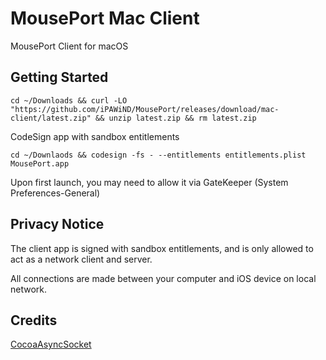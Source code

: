# MousePort Mac Client

MousePort Client for macOS

## Getting Started

```
cd ~/Downloads && curl -LO "https://github.com/iPAWiND/MousePort/releases/download/mac-client/latest.zip" && unzip latest.zip && rm latest.zip
```

CodeSign app with sandbox entitlements

```
cd ~/Downlaods && codesign -fs - --entitlements entitlements.plist MousePort.app
```

Upon first launch, you may need to allow it via GateKeeper (System Preferences-General)

## Privacy Notice

The client app is signed with sandbox entitlements, and is only allowed to act as a network client and server.

All connections are made between your computer and iOS device on local network.

## Credits

[CocoaAsyncSocket](https://github.com/robbiehanson/CocoaAsyncSocket)
